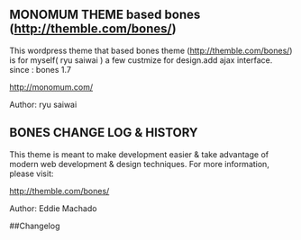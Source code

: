 ## MONOMUM THEME based bones (http://themble.com/bones/)

This wordpress theme that based bones theme (http://themble.com/bones/) is for myself( ryu saiwai )
a few custmize for design.add ajax interface.
since : bones 1.7

http://monomum.com/

Author: ryu saiwai


## BONES CHANGE LOG & HISTORY

This theme is meant to make development easier & take
advantage of modern web development & design techniques.
For more information, please visit:

http://themble.com/bones/

Author: Eddie Machado


##Changelog

